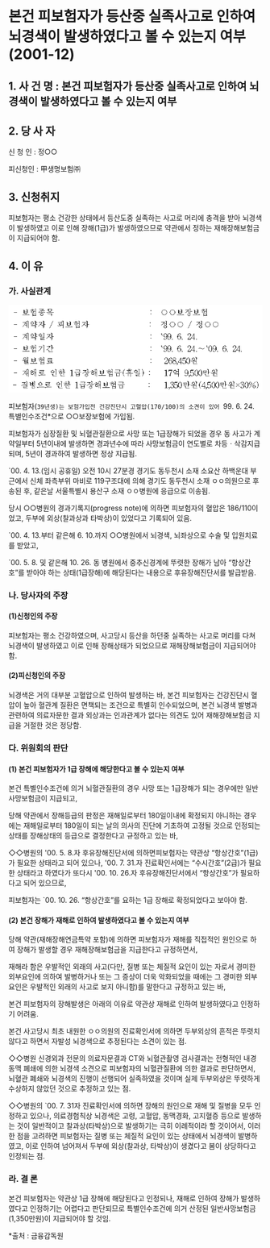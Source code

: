 # 본건 피보험자가 등산중 실족사고로 인하여 뇌경색이 발생하였다고 볼 수 있는지 여부(2001-12)

## 1. 사 건 명 : 본건 피보험자가 등산중 실족사고로 인하여 뇌경색이 발생하였다고 볼 수 있는지 여부

## 2. 당 사 자
   신 청 인 : 정○○

   피신청인 : 甲생명보험㈜

## 3. 신청취지
피보험자는 평소 건강한 상태에서 등산도중 실족하는 사고로 머리에 충격을 받아 뇌경색이 발생하였고 이로 인해 장해(1급)가 발생하였으므로 약관에서 정하는 재해장해보험금이 지급되어야 함.

## 4. 이  유

### 가. 사실관계

![alt image](https://raw.githubusercontent.com/aijinet/bodoc-claim-contents/master/contents/images/59_1.PNG)
<!--    
    - 보험종목                        :
    - 계약자 / 피보험자               :
    - 계약일자                        :
    - 보험기간                        : 
    - 월보험료                        :
    - 재해로 인한 1급장해보험금(휴일) :
    - 질병으로 인한 1급장해보험금      :
 ○○보장보험
 정○○ / 정○○
 `99. 6. 24.
 `99. 6. 24.～`09. 6. 24.
  268,450원
  17억 9,500만원
  1,350만원(4,500만원×30%)-->


 피보험자(`39년생)는 보험가입전 건강진단시 고혈압(170/100)의 소견이 있어 `99. 6. 24. 특별인수조건*으로 ○○보장보험에 가입됨.

피보험자가 심장질환 및 뇌혈관질환으로 사망 또는 1급장해가 되었을 경우 동 사고가 계약일부터 5년이내에 발생하면 경과년수에 따라 사망보험금이 연도별로 차등ㆍ삭감지급되며, 5년이 경과하여 발생하면 정상 지급됨.
     
`00. 4. 13.(임시 공휴일) 오전 10시 27분경 경기도 동두천시 소재 소요산 하백운대 부근에서 신체 좌측부위 마비로 119구조대에 의해 경기도 동두천시 소재 ㅇㅇ의원으로 후송된 후, 같은날 서울특별시 용산구 소재 ㅇㅇ병원에 응급으로 이송됨.

당시 ○○병원의 경과기록지(progress note)에 의하면 피보험자의 혈압은 186/110이었고, 두부에 외상(찰과상과 타박상)이 있었다고 기록되어 있음.

`00. 4. 13.부터 같은해 6. 10.까지 ○○병원에서 뇌경색, 뇌좌상으로 수술 및 입원치료를 받았고, 

`00. 5. 8. 및 같은해 10. 26. 동 병원에서 중추신경계에 뚜렷한 장해가 남아 “항상간호”를 받아야 하는 상태(1급장해)에 해당된다는 내용으로 후유장해진단서를 발급받음.

### 나. 당사자의 주장

#### (1)신청인의 주장

피보험자는 평소 건강하였으며, 사고당시 등산을 하던중 실족하는 사고로 머리를 다쳐 뇌경색이 발생하였고 이로 인해 장해상태가 되었으므로 재해장해보험금이 지급되어야 함.
 
#### (2)피신청인의 주장

뇌경색은 거의 대부분 고혈압으로 인하여 발생하는 바, 본건 피보험자는 건강진단시 혈압이 높아 혈관계 질환은 면책되는 조건으로 특별히 인수되었으며, 본건 뇌경색 발병과 관련하여 의료자문한 결과 외상과는 인과관계가 없다는 의견도 있어 재해장해보험금 지급을 거절한 것은 정당함.

### 다. 위원회의 판단

#### (1) 본건 피보험자가 1급 장해에 해당한다고 볼 수 있는지 여부

본건 특별인수조건에 의거 뇌혈관질환의 경우 사망 또는 1급장해가 되는 경우에만 일반사망보험금이 지급되고, 
     
당해 약관에서 장해등급의 판정은 재해일로부터 180일이내에 확정되지 아니하는 경우에는 재해일로부터 180일이 되는 날의 의사의 진단에 기초하여 고정될 것으로 인정되는 상태를 장해상태의 등급으로 결정한다고 규정하고 있는 바,

◇◇병원의 '00. 5. 8.자 후유장해진단서에 의하면피보험자는 약관상 “항상간호”(1급)가 필요한 상태라고 되어 있으나, '00. 7. 31.자 진료확인서에는 “수시간호”(2급)가 필요한 상태라고 하였다가 또다시 '00. 10. 26.자 후유장해진단서에서 “항상간호”가 필요하다고 되어 있으므로, 

피보험자는 `00. 10. 26. “항상간호”를 요하는 1급 장해로 확정되었다고 보아야 함.

#### (2) 본건 장해가 재해로 인하여 발생하였다고 볼 수 있는지 여부

당해 약관(재해장해연금특약 포함)에 의하면 피보험자가  재해를 직접적인 원인으로 하여 장해가 발생할 경우 재해장해보험금을 지급한다고 규정하면서, 
 
재해라 함은 우발적인 외래의 사고(다만, 질병 또는 체질적 요인이 있는 자로서 경미한 외부요인에 의하여 발병하거나 또는 그 증상이 더욱 악화되었을 때에는 그 경미한 외부요인은 우발적인 외래의 사고로 보지 아니함)를 말한다고 규정하고 있는 바,

본건 피보험자의 장해발생은 아래의 이유로 약관상 재해로 인하여 발생하였다고 인정하기 어려움.

본건 사고당시 최초 내원한 ㅇㅇ의원의 진료확인서에 의하면 두부외상의 흔적은 뚜렷치 않다고 하면서 자발성 뇌경색으로 추정된다는 소견이 있는 점. 

◇◇병원 신경외과 전문의 의료자문결과 CT와 뇌혈관촬영 검사결과는 전형적인 내경동맥 폐쇄에 의한 뇌경색 소견으로 피보험자의 뇌혈관질환에 의한 결과로 판단하면서, 뇌혈관 폐쇄와 뇌경색의 진행이 선행되어 실족하였을 것이며 실제 두부외상은 뚜렷하게 수상하지 않았던 것으로 추정하고 있는 점.

◇◇병원의 `00. 7. 31자 진료확인서에 의하면 장해의 원인으로 재해 및 질병을 모두 인정하고 있으나, 의료경험칙상 뇌경색은 고령, 고혈압, 동맥경화, 고지혈증 등으로 발생하는 것이 일반적이고 찰과상(타박상)으로 발생하기는 극히 이례적이라 할 것이어서, 이러한 점을 고려하면 피보험자는 질병 또는 체질적 요인이 있는 상태에서 뇌경색이 발병하였고, 이로 인하여 넘어져서 두부에 외상(찰과상, 타박상)이 생겼다고 봄이 상당하다고 인정되는 점.

### 라. 결  론

본건 피보험자는 약관상 1급 장해에 해당된다고 인정되나, 재해로 인하여 장해가 발생하였다고 인정하기는 어렵다고 판단되므로 특별인수조건에 의거 산정된 일반사망보험금(1,350만원)이 지급되어야 할 것임.

*출처 : 금융감독원